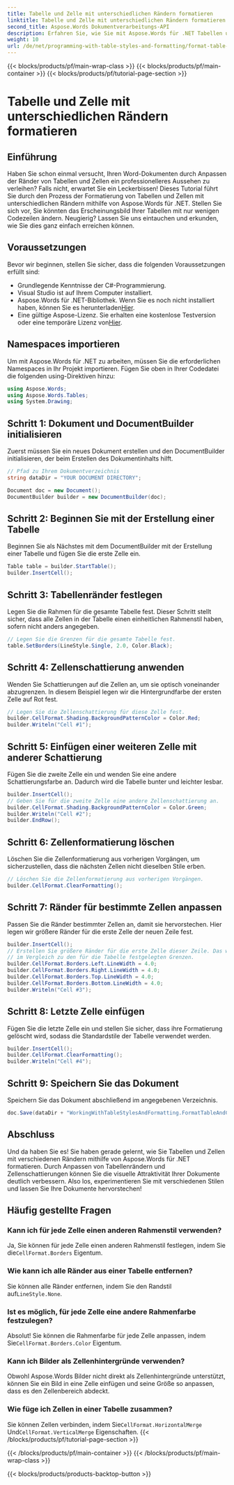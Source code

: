 ```yaml
---
title: Tabelle und Zelle mit unterschiedlichen Rändern formatieren
linktitle: Tabelle und Zelle mit unterschiedlichen Rändern formatieren
second_title: Aspose.Words Dokumentverarbeitungs-API
description: Erfahren Sie, wie Sie mit Aspose.Words für .NET Tabellen und Zellen mit unterschiedlichen Rändern formatieren. Verbessern Sie Ihre Word-Dokumente mit benutzerdefinierten Tabellenstilen und Zellenschattierung.
weight: 10
url: /de/net/programming-with-table-styles-and-formatting/format-table-and-cell-with-different-borders/
---
```


{{< blocks/products/pf/main-wrap-class >}}
{{< blocks/products/pf/main-container >}}
{{< blocks/products/pf/tutorial-page-section >}}

# Tabelle und Zelle mit unterschiedlichen Rändern formatieren

## Einführung

Haben Sie schon einmal versucht, Ihren Word-Dokumenten durch Anpassen der Ränder von Tabellen und Zellen ein professionelleres Aussehen zu verleihen? Falls nicht, erwartet Sie ein Leckerbissen! Dieses Tutorial führt Sie durch den Prozess der Formatierung von Tabellen und Zellen mit unterschiedlichen Rändern mithilfe von Aspose.Words für .NET. Stellen Sie sich vor, Sie könnten das Erscheinungsbild Ihrer Tabellen mit nur wenigen Codezeilen ändern. Neugierig? Lassen Sie uns eintauchen und erkunden, wie Sie dies ganz einfach erreichen können.

## Voraussetzungen

Bevor wir beginnen, stellen Sie sicher, dass die folgenden Voraussetzungen erfüllt sind:
- Grundlegende Kenntnisse der C#-Programmierung.
- Visual Studio ist auf Ihrem Computer installiert.
-  Aspose.Words für .NET-Bibliothek. Wenn Sie es noch nicht installiert haben, können Sie es herunterladen[Hier](https://releases.aspose.com/words/net/).
-  Eine gültige Aspose-Lizenz. Sie erhalten eine kostenlose Testversion oder eine temporäre Lizenz von[Hier](https://purchase.aspose.com/temporary-license/).

## Namespaces importieren

Um mit Aspose.Words für .NET zu arbeiten, müssen Sie die erforderlichen Namespaces in Ihr Projekt importieren. Fügen Sie oben in Ihrer Codedatei die folgenden using-Direktiven hinzu:

```csharp
using Aspose.Words;
using Aspose.Words.Tables;
using System.Drawing;
```

## Schritt 1: Dokument und DocumentBuilder initialisieren

Zuerst müssen Sie ein neues Dokument erstellen und den DocumentBuilder initialisieren, der beim Erstellen des Dokumentinhalts hilft. 

```csharp
// Pfad zu Ihrem Dokumentverzeichnis
string dataDir = "YOUR DOCUMENT DIRECTORY";

Document doc = new Document();
DocumentBuilder builder = new DocumentBuilder(doc);
```

## Schritt 2: Beginnen Sie mit der Erstellung einer Tabelle

Beginnen Sie als Nächstes mit dem DocumentBuilder mit der Erstellung einer Tabelle und fügen Sie die erste Zelle ein.

```csharp
Table table = builder.StartTable();
builder.InsertCell();
```

## Schritt 3: Tabellenränder festlegen

Legen Sie die Rahmen für die gesamte Tabelle fest. Dieser Schritt stellt sicher, dass alle Zellen in der Tabelle einen einheitlichen Rahmenstil haben, sofern nicht anders angegeben.

```csharp
// Legen Sie die Grenzen für die gesamte Tabelle fest.
table.SetBorders(LineStyle.Single, 2.0, Color.Black);
```

## Schritt 4: Zellenschattierung anwenden

Wenden Sie Schattierungen auf die Zellen an, um sie optisch voneinander abzugrenzen. In diesem Beispiel legen wir die Hintergrundfarbe der ersten Zelle auf Rot fest.


```csharp
// Legen Sie die Zellenschattierung für diese Zelle fest.
builder.CellFormat.Shading.BackgroundPatternColor = Color.Red;
builder.Writeln("Cell #1");
```

## Schritt 5: Einfügen einer weiteren Zelle mit anderer Schattierung

Fügen Sie die zweite Zelle ein und wenden Sie eine andere Schattierungsfarbe an. Dadurch wird die Tabelle bunter und leichter lesbar.

```csharp
builder.InsertCell();
// Geben Sie für die zweite Zelle eine andere Zellenschattierung an.
builder.CellFormat.Shading.BackgroundPatternColor = Color.Green;
builder.Writeln("Cell #2");
builder.EndRow();
```

## Schritt 6: Zellenformatierung löschen

Löschen Sie die Zellenformatierung aus vorherigen Vorgängen, um sicherzustellen, dass die nächsten Zellen nicht dieselben Stile erben.


```csharp
// Löschen Sie die Zellenformatierung aus vorherigen Vorgängen.
builder.CellFormat.ClearFormatting();
```

## Schritt 7: Ränder für bestimmte Zellen anpassen

Passen Sie die Ränder bestimmter Zellen an, damit sie hervorstechen. Hier legen wir größere Ränder für die erste Zelle der neuen Zeile fest.

```csharp
builder.InsertCell();
// Erstellen Sie größere Ränder für die erste Zelle dieser Zeile. Das wird anders sein
// im Vergleich zu den für die Tabelle festgelegten Grenzen.
builder.CellFormat.Borders.Left.LineWidth = 4.0;
builder.CellFormat.Borders.Right.LineWidth = 4.0;
builder.CellFormat.Borders.Top.LineWidth = 4.0;
builder.CellFormat.Borders.Bottom.LineWidth = 4.0;
builder.Writeln("Cell #3");
```

## Schritt 8: Letzte Zelle einfügen

Fügen Sie die letzte Zelle ein und stellen Sie sicher, dass ihre Formatierung gelöscht wird, sodass die Standardstile der Tabelle verwendet werden.

```csharp
builder.InsertCell();
builder.CellFormat.ClearFormatting();
builder.Writeln("Cell #4");
```

## Schritt 9: Speichern Sie das Dokument

Speichern Sie das Dokument abschließend im angegebenen Verzeichnis.

```csharp
doc.Save(dataDir + "WorkingWithTableStylesAndFormatting.FormatTableAndCellWithDifferentBorders.docx");
```

## Abschluss

Und da haben Sie es! Sie haben gerade gelernt, wie Sie Tabellen und Zellen mit verschiedenen Rändern mithilfe von Aspose.Words für .NET formatieren. Durch Anpassen von Tabellenrändern und Zellenschattierungen können Sie die visuelle Attraktivität Ihrer Dokumente deutlich verbessern. Also los, experimentieren Sie mit verschiedenen Stilen und lassen Sie Ihre Dokumente hervorstechen!

## Häufig gestellte Fragen

### Kann ich für jede Zelle einen anderen Rahmenstil verwenden?
 Ja, Sie können für jede Zelle einen anderen Rahmenstil festlegen, indem Sie die`CellFormat.Borders` Eigentum.

### Wie kann ich alle Ränder aus einer Tabelle entfernen?
 Sie können alle Ränder entfernen, indem Sie den Randstil auf`LineStyle.None`.

### Ist es möglich, für jede Zelle eine andere Rahmenfarbe festzulegen?
 Absolut! Sie können die Rahmenfarbe für jede Zelle anpassen, indem Sie`CellFormat.Borders.Color` Eigentum.

### Kann ich Bilder als Zellenhintergründe verwenden?
Obwohl Aspose.Words Bilder nicht direkt als Zellenhintergründe unterstützt, können Sie ein Bild in eine Zelle einfügen und seine Größe so anpassen, dass es den Zellenbereich abdeckt.

### Wie füge ich Zellen in einer Tabelle zusammen?
 Sie können Zellen verbinden, indem Sie`CellFormat.HorizontalMerge` Und`CellFormat.VerticalMerge` Eigenschaften.
{{< /blocks/products/pf/tutorial-page-section >}}

{{< /blocks/products/pf/main-container >}}
{{< /blocks/products/pf/main-wrap-class >}}

{{< blocks/products/products-backtop-button >}}
